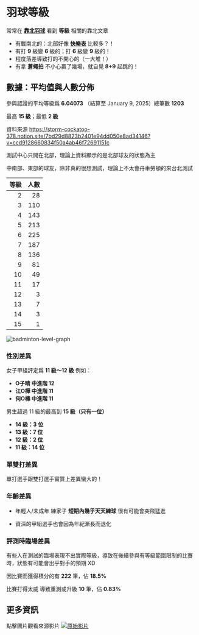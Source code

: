 # **羽球等級**
常常在 [**靠北羽球**](https://www.facebook.com/search/top?q=%E9%9D%A0%E5%8C%97%E7%BE%BD%E7%90%83) 看到 **等級** 相關的靠北文章

- 有戰南北的：北部好像 [**快樂表**](https://www.google.com/search?q=%E5%BF%AB%E6%A8%82%E8%A1%A8) 比較多？！
- 有打 **9** 級變 **6** 級的；打 **6** 級變 **9** 級的！
- 程度落差導致打的不開心的（一大堆！）
- 有拿 **蒼蠅拍** 不小心贏了幾場，就自覺 **8+9** 起跳的！

## **數據：平均值與人數分佈**
參與認證的平均等級爲 **6.04073** （結算至 January 9, 2025）總筆數 **1203**

最高 **15 級**；最低 **2 級**

資料來源 https://storm-cockatoo-378.notion.site/7bd29d8823b2401e94dd050e8ad34146?v=ccd9128660834f50a4ab46f72691151c

測試中心只開在北部，理論上資料顯示的是北部球友的狀態為主

中南部、東部的球友，除非真的很想測試，理論上不太會舟車勞頓的來台北測試

|等級 | 人數|
| --: | --: |
|2    |28   |
|3    |110  |
|4    |143  |
|5    |213  |
|6    |225  |
|7    |187  |
|8    |136  |
|9    |81   |
|10   |49   |
|11   |17   |
|12   |3    |
|13   |7    |
|14   |3    |
|15   |1    |

![badminton-level-graph](badminton-level-graph.png) 

### **性別差異** ###
女子甲組評定爲 **11 級～12 級** 例如：
- **O子晴 中進階 12**
- **江O樺 中進階 11**
- **何O榛 中進階 11**

男生超過 11 級的最高到 **15 級（只有一位）**
- **14 級：3 位**
- **13 級：7 位**
- **12 級：2 位**
- **11 級：14 位**

###  **單雙打差異** ###
單打選手跟雙打選手實質上差異蠻大的！

### **年齡差異** ###
- 年輕人/未成年 練家子 **短期內幾乎天天練球** 很有可能會突飛猛進

- 資深的甲組選手也會因為年紀漸長而退化

### **評測時臨場差異** ###
有些人在測試的臨場表現不出實際等級，導致在後續參與有等級範圍限制的比賽時，狀態有可能會出乎對手的預期 XD

因比賽而獲得積分的有 **222** 筆，佔 **18.5%**

比賽打得太威 導致重測或升級 **10** 筆，佔 **0.83%**

## 更多資訊 

點擊圖片觀看來源影片
[![原始影片](https://blogger.googleusercontent.com/img/b/R29vZ2xl/AVvXsEjKNSEJ5TzR_DhW6Vge15SC1rOg17dleYbfsU66L2vZZ2j-09pdy2yaZ1evmrYJH36skVnxcRQzb6w_AQgrkUeiFyVDxe5isKtwxkWiS9tteF-r14b_EyKgzo_ZeUrmgwkN0p7NZQWXZGaH/s2048/%25E7%25A8%258B%25E5%25BA%25A6%25E5%2588%2586%25E7%25B4%259A%25E8%25AA%25AA%25E6%2598%258E.png)](https://youtu.be/7gzb94k5QZ4)

